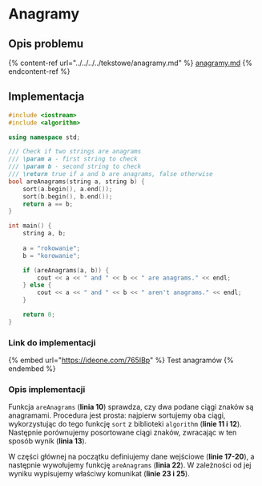 # Anagramy

## Opis problemu

{% content-ref url="../../../../tekstowe/anagramy.md" %}
[anagramy.md](../../../../tekstowe/anagramy.md)
{% endcontent-ref %}

## Implementacja

```cpp
#include <iostream>
#include <algorithm>

using namespace std;

/// Check if two strings are anagrams
/// \param a - first string to check
/// \param b - second string to check
/// \return true if a and b are anagrams, false otherwise
bool areAnagrams(string a, string b) {
    sort(a.begin(), a.end());
    sort(b.begin(), b.end());
    return a == b;
}

int main() {
    string a, b;
    
    a = "rokowanie";
    b = "korowanie";

    if (areAnagrams(a, b)) {
        cout << a << " and " << b << " are anagrams." << endl;
    } else {
        cout << a << " and " << b << " aren't anagrams." << endl;
    }

    return 0;
}
```

### Link do implementacji

{% embed url="https://ideone.com/765IBp" %}
Test anagramów
{% endembed %}

### Opis implementacji

Funkcja `areAnagrams` (**linia 10**) sprawdza, czy dwa podane ciągi znaków są anagramami. Procedura jest prosta: najpierw sortujemy oba ciągi, wykorzystując do tego funkcję `sort` z biblioteki `algorithm` (**linie 11 i 12**). Następnie porównujemy posortowane ciągi znaków, zwracając w ten sposób wynik (**linia 13**).

W części głównej na początku definiujemy dane wejściowe (**linie 17-20**), a następnie wywołujemy funkcję `areAnagrams` (**linia 22**). W zależności od jej wyniku wypisujemy właściwy komunikat (**linie 23 i 25**).
